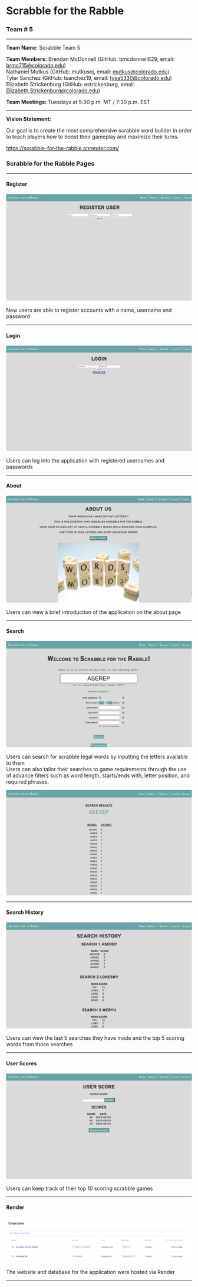 
# Scrabble for the Rabble

### Team # 5

------------

**Team Name:** Scrabble Team 5

**Team Members:** Brendan McDonnell (GitHub: bmcdonnell629, email: brmc715@colorado.edu)  
Nathaniel  Mutkus (GitHub: mutkusnj, email: mutkus@colorado.edu)  
Tyler Sanchez (GitHub: tsanchez19, email: tysa5330@colorado.edu)  
Elizabeth Strickenburg (GitHub: estrickenburg, email: Elizabeth.Strickenburg@colorado.edu)  

**Team Meetings:** Tuesdays at 5:30 p.m. MT / 7:30 p.m. EST

--------

**Vision Statement:**

Our goal is to create the most comprehensive scrabble word builder in order to teach players how to boost their gameplay and maximize their turns.   

https://scrabble-for-the-rabble.onrender.com/   

### Scrabble for the Rabble Pages

<hr>

#### Register 

<img src="static/images/Register_Page.PNG">

New users are able to register accounts with a name, username and password  

<hr>


#### Login

<img src="static/images/Login_Page.PNG">

Users can log into the application with registered usernames and passwords

<hr>

#### About

<img src="static/images/About_Page.PNG">

Users can view a brief introduction of the application on the about page  

<hr>

#### Search

<img src="static/images/Search_Page.PNG">

Users can search for scrabble legal words by inputting the letters available to them  
Users can also tailor their searches to game requirements through the use of advance filters such as word length, starts/ends with, letter position, and required phrases.

<img src="static/images/Search_Results_Page.PNG">

<hr>

#### Search History

<img src="static/images/Search_History_Page.PNG">

Users can view the last 5 searches they have made and the top 5 scoring words from those searches

<hr>

#### User Scores

<img src="static/images/User_Score_Page.PNG">

Users can keep track of their top 10 scoring scrabble games 

<hr>

#### Render

<img src="static/images/Render_Page.PNG">

The website and database for the application were hosted via Render

<hr>

